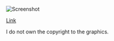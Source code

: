 ![Screenshot](https://gitlab.com/jakubolszewski/startpage-pixelart/-/raw/master/pic.jpg "Startpage Screenshot")

[Link](https://jakubolszewski.gitlab.io/pixelart-startpage/index.html) 

I do not own the copyright to the graphics.
